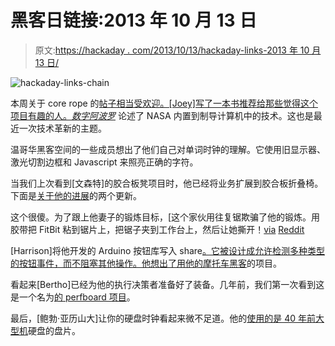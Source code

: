 # 黑客日链接:2013 年 10 月 13 日

> 原文:[https://hackaday . com/2013/10/13/hackaday-links-2013 年 10 月 13 日/](https://hackaday.com/2013/10/13/hackaday-links-october-13-2013/)

![hackaday-links-chain](../Images/da184e9bde007f88b719f5aafc440574.png)

本周关于 core rope 的[帖子相当受欢迎。[Joey]写了一本书推荐给那些觉得这个项目有趣的人。](http://hackaday.com/2013/10/09/making-a-core-rope-read-only-memory/)*[数字阿波罗](http://www.amazon.com/Digital-Apollo-Human-Machine-Spaceflight/dp/0262516101)* 论述了 NASA 内置到制导计算机中的技术。这也是最近一次技术革新的主题。

温哥华黑客空间的一些成员想出了他们自己对单词时钟的理解。它使用旧显示器、激光切割边框和 Javascript 来照亮正确的字符。

当我们上次看到[文森特]的胶合板凳项目时，他已经将业务扩展到胶合板折叠椅。下面是[关于](http://vincentsanders.blogspot.co.uk/2013/09/man-is-fully-responsible-for-his-nature.html)[他的进展](http://vincentsanders.blogspot.co.uk/2013/10/if-i-have-style-i-am-not-aware-of-it.html)的两个更新。

这个很傻。为了跟上他妻子的锻炼目标，[这个家伙用往复锯欺骗了他的锻炼。用胶带把 FitBit 粘到锯片上，把锯子夹到工作台上，然后让她撕开！[via](http://i.imgur.com/XfIVVRM.jpg) [Reddit](http://www.reddit.com/r/pics/comments/1o5363/i_work_60_hours_a_week_and_am_taking_classes_for/)

[Harrison]将他开发的 Arduino 按钮库写入 share[。它被设计成允许检测多种类型的按钮事件，而不阻塞其他操作。他想出了用](https://github.com/Harryman/simple-buttons-arduino)[他的摩托车黑客](http://www.youtube.com/watch?v=HFNxiWqUaB4)的项目。

看起来[Bertho]已经为他的执行决策者准备好了装备。几年前，我们第一次看到这是一个名为[的 perfboard 项目](http://hackaday.com/2011/08/15/simple-device-answers-questions-just-like-your-boss-does/)。

最后，[鲍勃·亚历山大]让你的硬盘时钟看起来微不足道。他的[使用的是 40 年前大型机](http://www.galacticstudios.org/hard-disk-clock/)硬盘的盘片。